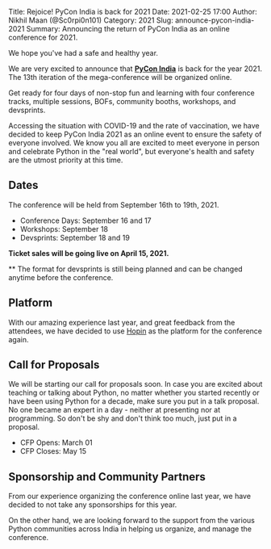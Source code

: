 Title: Rejoice! PyCon India is back for 2021
Date: 2021-02-25 17:00
Author: Nikhil Maan (@Sc0rpi0n101)
Category: 2021
Slug: announce-pycon-india-2021
Summary: Announcing the return of PyCon India as an online conference for 2021.

We hope you've had a safe and healthy year. 

We are very excited to announce that [**PyCon India**](https://inpycon21.netlify.app/) is back for the year 2021. The 13th iteration of the mega-conference will be organized online. 

Get ready for four days of non-stop fun and learning with four conference tracks, multiple sessions, BOFs, community booths, workshops, and devsprints.

Accessing the situation with COVID-19 and the rate of vaccination, we have decided to keep PyCon India 2021 as an online event to ensure the safety of everyone involved. We know you all are excited to meet everyone in person and celebrate Python in the "real world", but everyone's health and safety are the utmost priority at this time. 

## Dates

The conference will be held from September 16th to 19th, 2021.

* Conference Days: September 16 and 17
* Workshops: September 18
* Devsprints: September 18 and 19

**Ticket sales will be going live on April 15, 2021.**

** The format for devsprints is still being planned and can be changed anytime before the conference. 

## Platform

With our amazing experience last year, and great feedback from the attendees, we have decided to use [Hopin](https://hopin.com/) as the platform for the conference again. 

## Call for Proposals

We will be starting our call for proposals soon.  In case you are excited about teaching or talking about Python, no matter whether you started recently or have been using Python for a decade, make sure you put in a talk proposal. No one became an expert in a day - neither at presenting nor at programming. So don't be shy and don't think too much, just put in a proposal.

* CFP Opens: March 01
* CFP Closes: May 15

## Sponsorship and Community Partners

From our experience organizing the conference online last year, we have decided to not take any sponsorships for this year.

On the other hand, we are looking forward to the support from the various Python communities across India in helping us organize, and manage the conference. 
